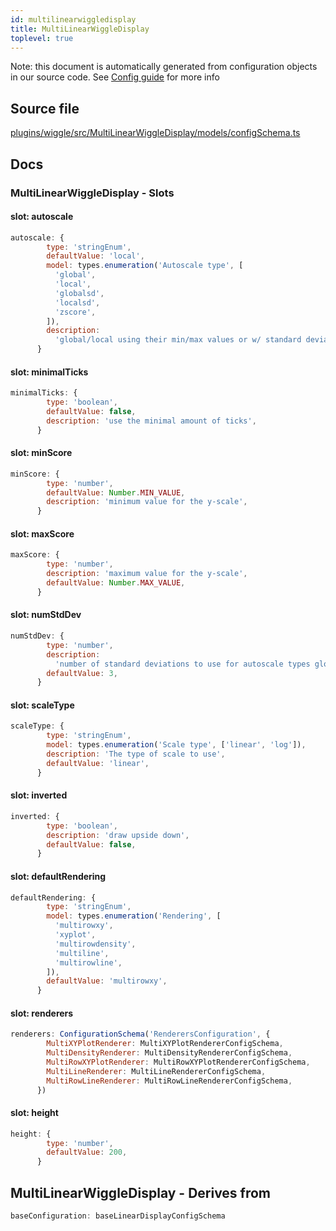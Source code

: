 ```yaml
---
id: multilinearwiggledisplay
title: MultiLinearWiggleDisplay
toplevel: true
---
```

Note: this document is automatically generated from configuration objects in
our source code. See [Config guide](/docs/config_guide) for more info

## Source file

[plugins/wiggle/src/MultiLinearWiggleDisplay/models/configSchema.ts](https://github.com/GMOD/jbrowse-components/blob/main/plugins/wiggle/src/MultiLinearWiggleDisplay/models/configSchema.ts)

## Docs







### MultiLinearWiggleDisplay - Slots
#### slot: autoscale



```js
autoscale: {
        type: 'stringEnum',
        defaultValue: 'local',
        model: types.enumeration('Autoscale type', [
          'global',
          'local',
          'globalsd',
          'localsd',
          'zscore',
        ]),
        description:
          'global/local using their min/max values or w/ standard deviations (globalsd/localsd)',
      }
```

#### slot: minimalTicks



```js
minimalTicks: {
        type: 'boolean',
        defaultValue: false,
        description: 'use the minimal amount of ticks',
      }
```

#### slot: minScore



```js
minScore: {
        type: 'number',
        defaultValue: Number.MIN_VALUE,
        description: 'minimum value for the y-scale',
      }
```

#### slot: maxScore



```js
maxScore: {
        type: 'number',
        description: 'maximum value for the y-scale',
        defaultValue: Number.MAX_VALUE,
      }
```

#### slot: numStdDev



```js
numStdDev: {
        type: 'number',
        description:
          'number of standard deviations to use for autoscale types globalsd or localsd',
        defaultValue: 3,
      }
```

#### slot: scaleType



```js
scaleType: {
        type: 'stringEnum',
        model: types.enumeration('Scale type', ['linear', 'log']), 
        description: 'The type of scale to use',
        defaultValue: 'linear',
      }
```

#### slot: inverted



```js
inverted: {
        type: 'boolean',
        description: 'draw upside down',
        defaultValue: false,
      }
```

#### slot: defaultRendering



```js
defaultRendering: {
        type: 'stringEnum',
        model: types.enumeration('Rendering', [
          'multirowxy',
          'xyplot',
          'multirowdensity',
          'multiline',
          'multirowline',
        ]),
        defaultValue: 'multirowxy',
      }
```

#### slot: renderers



```js
renderers: ConfigurationSchema('RenderersConfiguration', {
        MultiXYPlotRenderer: MultiXYPlotRendererConfigSchema,
        MultiDensityRenderer: MultiDensityRendererConfigSchema,
        MultiRowXYPlotRenderer: MultiRowXYPlotRendererConfigSchema,
        MultiLineRenderer: MultiLineRendererConfigSchema,
        MultiRowLineRenderer: MultiRowLineRendererConfigSchema,
      })
```

#### slot: height



```js
height: {
        type: 'number',
        defaultValue: 200,
      }
```


## MultiLinearWiggleDisplay - Derives from




```js
baseConfiguration: baseLinearDisplayConfigSchema
```


